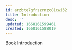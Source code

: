 ```yaml
---
id: arzbte7gfrszrnzc81cwi32
title: Introduction
desc: ''
updated: 1668161599461
created: 1668161588019
---
```

Book Introduction

